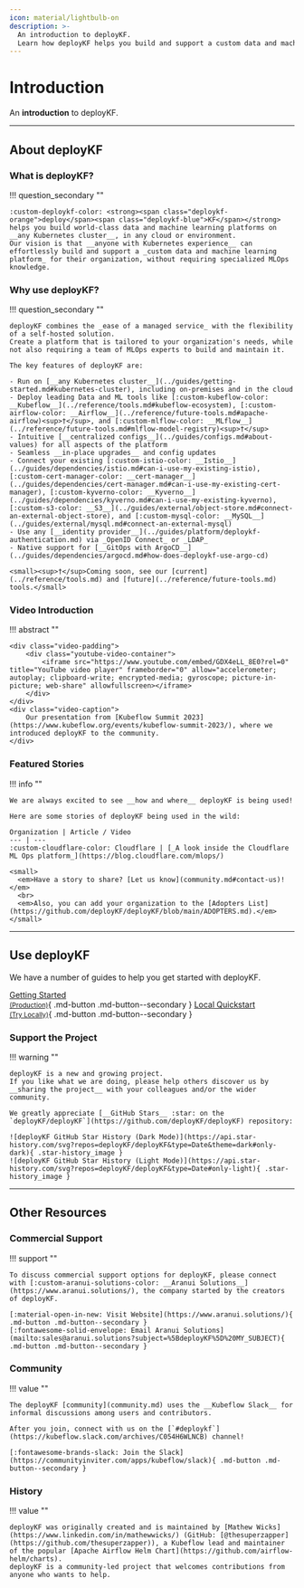 ```yaml
---
icon: material/lightbulb-on
description: >-
  An introduction to deployKF.
  Learn how deployKF helps you build and support a custom data and machine learning platform on Kubernetes.
---
```


# Introduction

An __introduction__ to deployKF.

---

## About deployKF

### __What is deployKF?__

!!! question_secondary ""

    :custom-deploykf-color: <strong><span class="deploykf-orange">deploy</span><span class="deploykf-blue">KF</span></strong> helps you build world-class data and machine learning platforms on __any Kubernetes cluster__, in any cloud or environment.
    Our vision is that __anyone with Kubernetes experience__ can effortlessly build and support a _custom data and machine learning platform_ for their organization, without requiring specialized MLOps knowledge.

### __Why use deployKF?__

!!! question_secondary ""

    deployKF combines the _ease of a managed service_ with the flexibility of a self-hosted solution. 
    Create a platform that is tailored to your organization's needs, while not also requiring a team of MLOps experts to build and maintain it.

    The key features of deployKF are:

    - Run on [__any Kubernetes cluster__](../guides/getting-started.md#kubernetes-cluster), including on-premises and in the cloud
    - Deploy leading Data and ML tools like [:custom-kubeflow-color: __Kubeflow__](../reference/tools.md#kubeflow-ecosystem), [:custom-airflow-color: __Airflow__](../reference/future-tools.md#apache-airflow)<sup>†</sup>, and [:custom-mlflow-color: __MLflow__](../reference/future-tools.md#mlflow-model-registry)<sup>†</sup>
    - Intuitive [__centralized configs__](../guides/configs.md#about-values) for all aspects of the platform
    - Seamless __in-place upgrades__ and config updates
    - Connect your existing [:custom-istio-color: __Istio__](../guides/dependencies/istio.md#can-i-use-my-existing-istio), [:custom-cert-manager-color: __cert-manager__](../guides/dependencies/cert-manager.md#can-i-use-my-existing-cert-manager), [:custom-kyverno-color: __Kyverno__](../guides/dependencies/kyverno.md#can-i-use-my-existing-kyverno), [:custom-s3-color: __S3__](../guides/external/object-store.md#connect-an-external-object-store), and [:custom-mysql-color: __MySQL__](../guides/external/mysql.md#connect-an-external-mysql)
    - Use any [__identity provider__](../guides/platform/deploykf-authentication.md) via _OpenID Connect_ or _LDAP_
    - Native support for [__GitOps with ArgoCD__](../guides/dependencies/argocd.md#how-does-deploykf-use-argo-cd)

    <small><sup>†</sup>Coming soon, see our [current](../reference/tools.md) and [future](../reference/future-tools.md) tools.</small>

### __Video Introduction__

!!! abstract ""

    <div class="video-padding">
        <div class="youtube-video-container">
            <iframe src="https://www.youtube.com/embed/GDX4eLL_8E0?rel=0" title="YouTube video player" frameborder="0" allow="accelerometer; autoplay; clipboard-write; encrypted-media; gyroscope; picture-in-picture; web-share" allowfullscreen></iframe>
        </div>
    </div>
    <div class="video-caption">
        Our presentation from [Kubeflow Summit 2023](https://www.kubeflow.org/events/kubeflow-summit-2023/), where we introduced deployKF to the community.
    </div>

### __Featured Stories__

!!! info ""

    We are always excited to see __how and where__ deployKF is being used!

    Here are some stories of deployKF being used in the wild:

    Organization | Article / Video
    --- | ---
    :custom-cloudflare-color: Cloudflare | [_A look inside the Cloudflare ML Ops platform_](https://blog.cloudflare.com/mlops/)

    <small>
      <em>Have a story to share? [Let us know](community.md#contact-us)!</em>
      <br>
      <em>Also, you can add your organization to the [Adopters List](https://github.com/deployKF/deployKF/blob/main/ADOPTERS.md).</em>
    </small>

---

## Use deployKF

We have a number of guides to help you get started with deployKF.

[Getting Started<br><small>(Production)</small>](../guides/getting-started.md){ .md-button .md-button--secondary }
[Local Quickstart<br><small>(Try Locally)</small>](../guides/local-quickstart.md){ .md-button .md-button--secondary }

### __Support the Project__

!!! warning ""

    deployKF is a new and growing project.
    If you like what we are doing, please help others discover us by __sharing the project__ with your colleagues and/or the wider community.

    We greatly appreciate [__GitHub Stars__ :star: on the `deployKF/deployKF`](https://github.com/deployKF/deployKF) repository:

    ![deployKF GitHub Star History (Dark Mode)](https://api.star-history.com/svg?repos=deployKF/deployKF&type=Date&theme=dark#only-dark){ .star-history_image }
    ![deployKF GitHub Star History (Light Mode)](https://api.star-history.com/svg?repos=deployKF/deployKF&type=Date#only-light){ .star-history_image }

---

## Other Resources

### __Commercial Support__

!!! support ""

    To discuss commercial support options for deployKF, please connect with [:custom-aranui-solutions-color: __Aranui Solutions__](https://www.aranui.solutions/), the company started by the creators of deployKF.
    
    [:material-open-in-new: Visit Website](https://www.aranui.solutions/){ .md-button .md-button--secondary }
    [:fontawesome-solid-envelope: Email Aranui Solutions](mailto:sales@aranui.solutions?subject=%5BdeployKF%5D%20MY_SUBJECT){ .md-button .md-button--secondary }

### __Community__

!!! value ""

    The deployKF [community](community.md) uses the __Kubeflow Slack__ for informal discussions among users and contributors.

    After you join, connect with us on the [`#deploykf`](https://kubeflow.slack.com/archives/C054H6WLNCB) channel!

    [:fontawesome-brands-slack: Join the Slack](https://communityinviter.com/apps/kubeflow/slack){ .md-button .md-button--secondary }

### __History__

!!! value ""

    deployKF was originally created and is maintained by [Mathew Wicks](https://www.linkedin.com/in/mathewwicks/) (GitHub: [@thesuperzapper](https://github.com/thesuperzapper)), a Kubeflow lead and maintainer of the popular [Apache Airflow Helm Chart](https://github.com/airflow-helm/charts).
    deployKF is a community-led project that welcomes contributions from anyone who wants to help.